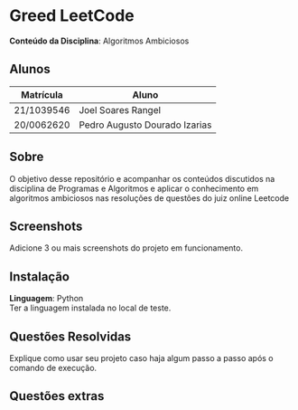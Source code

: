 # Greed LeetCode

**Conteúdo da Disciplina**: Algoritmos Ambiciosos<br>

## Alunos
|Matrícula | Aluno |
| -- | -- |
| 21/1039546  |  Joel Soares Rangel |
| 20/0062620  |  Pedro Augusto Dourado Izarias |

## Sobre 
O objetivo desse repositório e acompanhar os conteúdos discutidos na disciplina de Programas e Algoritmos e aplicar o conhecimento em algoritmos ambiciosos nas resoluções de questões do juiz online Leetcode

## Screenshots
Adicione 3 ou mais screenshots do projeto em funcionamento.

## Instalação 
**Linguagem**: Python<br>
Ter a linguagem instalada no local de teste.

## Questões Resolvidas 
Explique como usar seu projeto caso haja algum passo a passo após o comando de execução.

## Questões extras 





